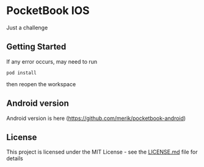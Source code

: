 # PocketBook IOS

Just a challenge

## Getting Started

If any error occurs, may need to run

```
pod install
```
then reopen the workspace

## Android version

Android version is here (https://github.com/merik/pocketbook-android)

## License

This project is licensed under the MIT License - see the [LICENSE.md](LICENSE.md) file for details


